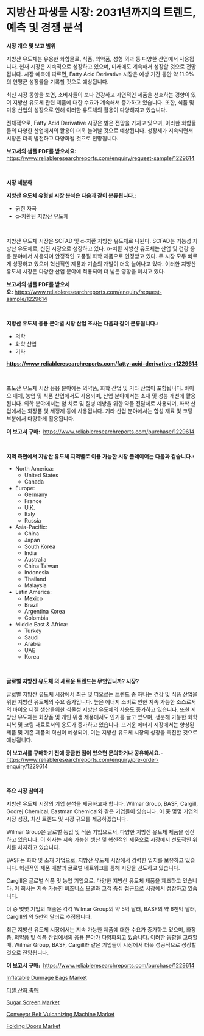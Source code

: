 <p><h1>지방산 파생물 시장: 2031년까지의 트렌드, 예측 및 경쟁 분석</h1></p><p><strong>시장 개요 및 보고 범위</strong></p>
<p><p>지방산 유도체는 유용한 화합물로, 식품, 의약품, 성형 외과 등 다양한 산업에서 사용됩니다. 현재 시장은 지속적으로 성장하고 있으며, 미래에도 계속해서 성장할 것으로 전망됩니다. 시장 예측에 따르면, Fatty Acid Derivative 시장은 예상 기간 동안 약 11.9%의 연평균 성장률을 기록할 것으로 예상됩니다.</p><p>최신 시장 동향을 보면, 소비자들이 보다 건강하고 자연적인 제품을 선호하는 경향이 있어 지방산 유도체 관련 제품에 대한 수요가 계속해서 증가하고 있습니다. 또한, 식품 및 미용 산업의 성장으로 인해 이러한 유도체의 활용이 다양해지고 있습니다.</p><p>전체적으로, Fatty Acid Derivative 시장은 밝은 전망을 가지고 있으며, 이러한 화합물들의 다양한 산업에서의 활용이 더욱 늘어날 것으로 예상됩니다. 성장세가 지속되면서 시장은 더욱 발전하고 다양화될 것으로 전망됩니다.</p></p>
<p><strong>보고서의 샘플 PDF를 받으세요:</strong> <a href="https://www.reliableresearchreports.com/enquiry/request-sample/1229614">https://www.reliableresearchreports.com/enquiry/request-sample/1229614</a></p>
<p>&nbsp;</p>
<p><strong>시장 세분화</strong></p>
<p><strong>지방산 유도체 유형별 시장 분석은 다음과 같이 분류됩니다.:</strong></p>
<p><ul><li>긁힌 자국</li><li>α-치환된 지방산 유도체</li></ul></p>
<p>&nbsp;</p>
<p><p>지방산 유도체 시장은 SCFAD 및 α-치환 지방산 유도체로 나뉜다. SCFAD는 기능성 지방산 유도체로, 신진 시장으로 성장하고 있다. α-치환 지방산 유도체는 산업 및 건강 응용 분야에서 사용되며 안정적인 고품질 화학 제품으로 인정받고 있다. 두 시장 모두 빠르게 성장하고 있으며 혁신적인 제품과 기술의 개발이 더욱 늘어나고 있다. 이러한 지방산 유도체 시장은 다양한 산업 분야에 적용되어 더 넓은 영향을 미치고 있다.</p></p>
<p><strong>보고서의 샘플 PDF를 받으세요:</strong>&nbsp;<a href="https://www.reliableresearchreports.com/enquiry/request-sample/1229614">https://www.reliableresearchreports.com/enquiry/request-sample/1229614</a></p>
<p>&nbsp;</p>
<p><strong> 지방산 유도체 응용 분야별 시장 산업 조사는 다음과 같이 분류됩니다.:</strong></p>
<p><ul><li>의학</li><li>화학 산업</li><li>기타</li></ul></p>
<p><strong><a href="https://www.reliableresearchreports.com/fatty-acid-derivative-r1229614">https://www.reliableresearchreports.com/fatty-acid-derivative-r1229614</a></strong></p>
<p>&nbsp;</p>
<p><p>포도산 유도체 시장 응용 분야에는 의약품, 화학 산업 및 기타 산업이 포함됩니다. 바이오 매체, 농업 및 식품 산업에서도 사용되며, 산업 분야에서는 소재 및 성능 개선에 활용됩니다. 의학 분야에서는 암 치료 및 질병 예방을 위한 약물 전달체로 사용되며, 화학 산업에서는 화장품 및 세정제 등에 사용됩니다. 기타 산업 분야에서는 합성 재료 및 코팅 부분에서 다양하게 활용됩니다.</p></p>
<p><strong>이 보고서 구매:</strong>&nbsp; <a href="https://www.reliableresearchreports.com/purchase/1229614">https://www.reliableresearchreports.com/purchase/1229614</a></p>
<p>&nbsp;</p>
<p><strong>지역 측면에서 지방산 유도체 지역별로 이용 가능한 시장 플레이어는 다음과 같습니다.:</strong></p>
<p><ul>
    <li>
        North America:
        <ul>
            <li>United States</li>
            <li>Canada</li>
        </ul>
    </li>
    <li>
        Europe:
        <ul>
            <li>Germany</li>
            <li>France</li>
            <li>U.K.</li>
            <li>Italy</li>
            <li>Russia</li>
        </ul>
    </li>
    <li>
        Asia-Pacific:
        <ul>
            <li>China</li>
            <li>Japan</li>
            <li>South Korea</li>
            <li>India</li>
            <li>Australia</li>
            <li>China Taiwan</li>
            <li>Indonesia</li>
            <li>Thailand</li>
            <li>Malaysia</li>
        </ul>
    </li>
    <li>
        Latin America:
        <ul>
            <li>Mexico</li>
            <li>Brazil</li>
            <li>Argentina Korea</li>
            <li>Colombia</li>
        </ul>
    </li>
    <li>
        Middle East & Africa:
        <ul>
            <li>Turkey</li>
            <li>Saudi</li>
            <li>Arabia</li>
            <li>UAE</li>
            <li>Korea</li>
        </ul>
    </li>
    </ul></p>
<p>&nbsp;</p>
<p><strong>글로벌 지방산 유도체 의 새로운 트렌드는 무엇입니까? 시장?</strong></p>
<p><p>글로벌 지방산 유도체 시장에서 최근 및 떠오르는 트렌드 중 하나는 건강 및 식품 산업을 위한 지방산 유도체의 수요 증가입니다. 높은 에너지 소비로 인한 지속 가능한 소스로서의 바이오 디젤 생산을위한 식물성 지방산 유도체의 사용도 증가하고 있습니다. 또한 지방산 유도체는 화장품 및 개인 위생 제품에서도 인기를 끌고 있으며, 생분해 가능한 화학피복 및 코팅 재료로서의 용도가 증가하고 있습니다. 뜨거운 에너지 시장에서는 향상된 제품 및 기존 제품의 혁신이 예상되며, 이는 지방산 유도체 시장의 성장을 촉진할 것으로 예상됩니다.</p></p>
<p><strong>이 보고서를 구매하기 전에 궁금한 점이 있으면 문의하거나 공유하세요.</strong>- <a href="https://www.reliableresearchreports.com/enquiry/pre-order-enquiry/1229614">https://www.reliableresearchreports.com/enquiry/pre-order-enquiry/1229614</a></p>
<p>&nbsp;</p>
<p><strong>주요 시장 참여자</strong></p>
<p><p>지방산 유도체 시장의 기업 분석을 제공하고자 합니다. Wilmar Group, BASF, Cargill, Godrej Chemical, Eastman Chemical와 같은 기업들이 있습니다. 이 중 몇몇 기업의 시장 성장, 최신 트렌드 및 시장 규모를 제공하겠습니다.</p><p>Wilmar Group은 글로벌 농업 및 식품 기업으로서, 다양한 지방산 유도체 제품을 생산하고 있습니다. 이 회사는 지속 가능한 생산 및 혁신적인 제품으로 시장에서 선도적인 위치를 차지하고 있습니다.</p><p>BASF는 화학 및 소재 기업으로, 지방산 유도체 시장에서 강력한 입지를 보유하고 있습니다. 혁신적인 제품 개발과 글로벌 네트워크를 통해 시장을 선도하고 있습니다.</p><p>Cargill은 글로벌 식품 및 농업 기업으로, 다양한 지방산 유도체 제품을 제조하고 있습니다. 이 회사는 지속 가능한 비즈니스 모델과 고객 중심 접근으로 시장에서 성장하고 있습니다.</p><p>이 중 몇몇 기업의 매출은 각각 Wilmar Group의 약 5억 달러, BASF의 약 6천억 달러, Cargill의 약 5천억 달러로 추정됩니다.</p><p>최근 지방산 유도체 시장에서는 지속 가능한 제품에 대한 수요가 증가하고 있으며, 화장품, 의약품 및 식품 산업에서의 응용 분야가 다양화되고 있습니다. 이러한 동향을 고려할 때, Wilmar Group, BASF, Cargill과 같은 기업들이 시장에서 더욱 성공적으로 성장할 것으로 전망됩니다.</p></p>
<p><strong>이 보고서 구매:</strong>&nbsp;&nbsp;<a href="https://www.reliableresearchreports.com/purchase/1229614">https://www.reliableresearchreports.com/purchase/1229614</a></p>
<p><p><a href="https://issuu.com/reportprime-2/docs/inflatable-dunnage-bags-market-size-2030.pptx">Inflatable Dunnage Bags Market</a></p><p><a href="https://github.com/mpodehpw07370073/Market-Research-Report-List-1/blob/main/957850429224.md">디젤 산화 촉매</a></p><p><a href="https://view.publitas.com/reportprime-1/sugar-screen-market-share-evolution-and-market-growth-trends-2024-2031/">Sugar Screen Market</a></p><p><a href="https://github.com/juniordelafrance/Market-Research-Report-List-3/blob/main/conveyor-belt-vulcanizing-machine-market.md">Conveyor Belt Vulcanizing Machine Market</a></p><p><a href="https://issuu.com/reportprime-2/docs/folding-doors-market-size-2030.pptx">Folding Doors Market</a></p></p>
